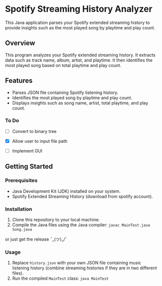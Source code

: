 # Spotify Streaming History Analyzer

This Java application parses your Spotify extended streaming history to provide insights such as the most played song by playtime and play count.

## Overview

This program analyzes your Spotify extended streaming history. It extracts data such as track name, album, artist, and playtime. It then identifies the most played song based on total playtime and play count.

## Features

- Parses JSON file containing Spotify listening history.
- Identifies the most played song by playtime and play count.
- Displays insights such as song name, artist, total playtime, and play count.

### To Do
- [ ] Convert to binary tree
- [x] Allow user to input file path
- [ ] Implement GUI


## Getting Started

### Prerequisites

- Java Development Kit (JDK) installed on your system.
- Spotify Extended Streaming History (download from spotify account).

### Installation

1. Clone this repository to your local machine.
2. Compile the Java files using the Java compiler:
`javac MainTest.java Song.java`

or just get the release ¯\_(ツ)_/¯

### Usage

1. Replace `history.json` with your own JSON file containing music listening history (combine streaming histories if they are in two different files).
2. Run the compiled `MainTest` class:
`java MainTest`
